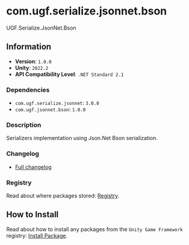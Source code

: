 # com.ugf.serialize.jsonnet.bson

UGF.Serialize.JsonNet.Bson

## Information

- **Version**: `1.0.0`
- **Unity**: `2022.2`
- **API Compatibility Level**: `.NET Standard 2.1`

### Dependencies

- `com.ugf.serialize.jsonnet`: `3.0.0`
- `com.ugf.jsonnet.bson`: `1.0.0`


### Description

Serializers implementation using Json.Net Bson serialization.

### Changelog

- [Full changelog](changelog.md)

### Registry

Read about where packages stored: [Registry](https://github.com/unity-game-framework/organization/blob/main/docs/registry.md).

## How to Install

Read about how to install any packages from the `Unity Game Framework` registry: [Install Package](https://github.com/unity-game-framework/organization/blob/main/docs/install-packages.md).
